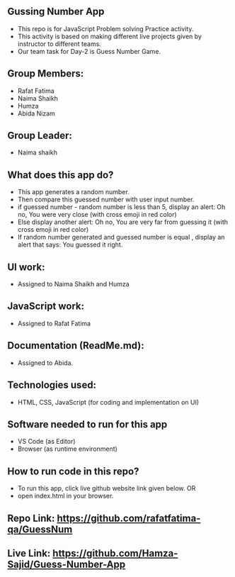 ## Gussing Number App
- This repo is for JavaScript Problem solving Practice activity.
- This activity is based on making different live projects given by instructor to different teams.
- Our team task for Day-2 is Guess Number Game.

## Group Members:
- Rafat Fatima
- Naima Shaikh
- Humza
- Abida Nizam

## Group Leader:
- Naima shaikh

## What does this app do?
- This app generates a random number.
- Then compare this guessed number with user input number.
- if guessed number - random number is less than 5, display an alert: Oh no, You were very close (with cross emoji in red color)
- Else display another alert: Oh no, You are very far from guessing it (with cross emoji in red color)
- If random number generated and guessed number is equal , display an alert that says: You guessed it right.

## UI work:
- Assigned to Naima Shaikh and Humza

## JavaScript work:
- Assigned to Rafat Fatima

## Documentation (ReadMe.md):
- Assigned to Abida.

## Technologies used:
- HTML, CSS, JavaScript (for coding and implementation on UI)

## Software needed to run for this app
- VS Code (as Editor)
- Browser (as runtime environment)

## How to run code in this repo?
- To run this app, click live github website link given below. OR
- open index.html in your browser.

## Repo Link: https://github.com/rafatfatima-qa/GuessNum
## Live Link: https://github.com/Hamza-Sajid/Guess-Number-App

